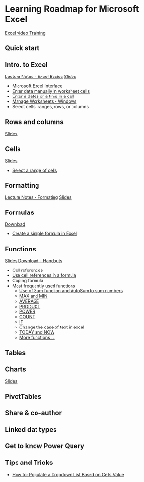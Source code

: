 # Learning Roadmap for Microsoft Excel

[Excel video Training](../video-training-excel.md)

## Quick start

## Intro. to Excel

[Lecture Notes - Excel Basics](basics.md)
[Slides](https://docs.google.com/presentation/d/1-oWKNYhwev6poBhf6dLddANeshmkWca3LLHaaG9zYyo/)

- Microsoft Excel Interface
- [Enter data manually in worksheet cells](https://youtu.be/r84zUXFUIfc)
- [Enter a dates or a time in a cell](https://youtu.be/-ov-M0AHxZI)
- [Manage Worksheets - Windows](https://youtu.be/4_WTHBDiAe0)
- Select cells, ranges, rows, or columns

## Rows and columns

[Slides](https://docs.google.com/presentation/d/1-oWKNYhwev6poBhf6dLddANeshmkWca3LLHaaG9zYyo/)

## Cells

[Slides](https://docs.google.com/presentation/d/1-oWKNYhwev6poBhf6dLddANeshmkWca3LLHaaG9zYyo/)

- [Select a range of cells](https://youtu.be/rAqaieW0lVM)

## Formatting

[Lecture Notes - Formating](formatting.md)
[Slides](https://docs.google.com/presentation/d/1NhO_o_oY-bfgeMGucNeQ4Wa0UhS4bKn7J5jiG-gUzbU/)

## Formulas

[Download](https://docs.google.com/presentation/d/1rB0PnP-Rbw28GiBKTSv_GgFTMSA71BnSIlUpGi9GfH4/)

- [Create a simple formula in Excel](https://youtu.be/mKNp8MgTS70)

## Functions

[Slides](https://docs.google.com/presentation/d/1z9o05Mi10xwlSupsi3lWHHxNQSeR56JmKaLw9Z6gB0o/)
[Download - Handouts](functions-excel.md)
- Cell references
- [Use cell references in a formula](https://youtu.be/mdmYAOeGJoQ)
- Coping formula
- Most frequently used functions
  - [Use of Sum function and AutoSum to sum numbers](https://youtu.be/o8aBs1Qr_8s)
  - [MAX and MIN](https://youtu.be/v-HPGVPpEvE)
  - [AVERAGE](https://youtu.be/WtETTSFaWSs)
  - [PRODUCT](https://youtu.be/G-6sxw5Dvpw)
  - [POWER](https://youtu.be/Brd7LkDfPXY)
  - [COUNT](https://youtu.be/KHTWvRaorWs)
  - [IF](https://youtu.be/hftoKkdWNRk)
  - [Change the case of text in excel](https://youtu.be/KHTWvRaorWs)
  - [TODAY and NOW](https://youtu.be/9ETguwC7Jnk)
  - [More functions ...](../ms-excel/docs/functions-excel.md)

## Tables

## Charts

[Slides](https://docs.google.com/presentation/d/1mwoqCXAtQsQ7cdvLuVIv0y1qBwSwsOBCeqeWJ4i1Wps/)

## PivotTables

## Share & co-author

## Linked dat types

## Get to know Power Query

## Tips and Tricks

- [How to: Populate a Dropdown List Based on Cells Value](https://youtube.com/shorts/qnrHaDbaPYw)